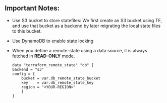 ## Important Notes:

- Use S3 bucket to store statefiles: We first create an S3 bucket using TF, and use that bucket as a backend by later migrating the local state files to this bucket.
- Use DynamoDB to enable state locking
- When you define a remote-state using a data source, it is always fetched in **READ-ONLY** mode.
    
    ```hcl
    data "terraform_remote_state" "db" {
    backend = "s3"
    config = {
        bucket = var.db_remote_state_bucket
        key    = var.db_remote_state_key
        region = "<YOUR-REGION>"
        }
    }
    ```